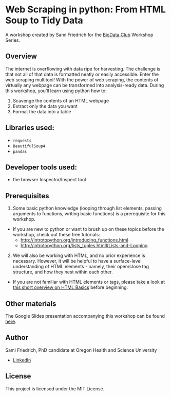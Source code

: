 # Web Scraping in python: From HTML Soup to Tidy Data

A workshop created by Sami Friedrich for the [BioData Club](https://biodata-club.github.io/) Workshop Series.


## Overview
The internet is overflowing with data ripe for harvesting. The challenge is that not all of that data is formatted neatly or easily accessible. Enter the web scraping multitool! With the power of web scraping, the contents of virtually any webpage can be transformed into analysis-ready data. During this workshop, you’ll learn using python how to:
 
1. Scavenge the contents of an HTML webpage
2. Extract only the data you want
3. Format the data into a table

## Libraries used:
  - `requests`
  - `BeautifulSoup4`
  - `pandas`

## Developer tools used:
  - the browser Inspector/Inspect tool

## Prerequisites
1. Some basic python knowledge (looping through list elements, passing arguments to functions, writing basic functions) is a prerequisite for this workshop. 
  - If you are new to python or want to brush up on these topics before the workshop, check out these free tutorials:
    - http://introtopython.org/introducing_functions.html
    - http://introtopython.org/lists_tuples.html#Lists-and-Looping
2. We will also be working with HTML, and no prior experience is necessary.  However, it will be helpful to have a surface-level understanding of HTML elements - namely, their open/close tag structure, and how they nest within each other.
  - If you are not familiar with HTML elements or tags, please take a look at [this short overview on HTML Basics](https://developer.mozilla.org/en-US/docs/Learn/Getting_started_with_the_web/HTML_basics) before beginning.
  
 ## Other materials
  The Google Slides presentation accompanying this workshop can be found [here](https://docs.google.com/presentation/d/1ebdksaWybsPGxfdEWMW1Yz00m4g5wyR2Vk1Lue8IHGU/edit?usp=sharing).
  
 ## Author
Sami Friedrich, PhD candidate at Oregon Health and Science University
- [LinkedIn](https://www.linkedin.com/in/sami-friedrich/)
 
## License
This project is licensed under the MIT License.
